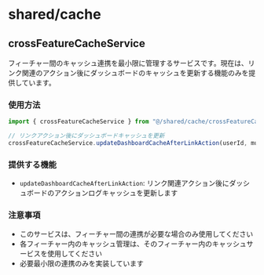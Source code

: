 # shared/cache

## crossFeatureCacheService

フィーチャー間のキャッシュ連携を最小限に管理するサービスです。現在は、リンク関連のアクション後にダッシュボードのキャッシュを更新する機能のみを提供しています。

### 使用方法

```typescript
import { crossFeatureCacheService } from "@/shared/cache/crossFeatureCacheService";

// リンクアクション後にダッシュボードキャッシュを更新
crossFeatureCacheService.updateDashboardCacheAfterLinkAction(userId, mutate);
```

### 提供する機能

- `updateDashboardCacheAfterLinkAction`: リンク関連アクション後にダッシュボードのアクションログキャッシュを更新します

### 注意事項

- このサービスは、フィーチャー間の連携が必要な場合のみ使用してください
- 各フィーチャー内のキャッシュ管理は、そのフィーチャー内のキャッシュサービスを使用してください
- 必要最小限の連携のみを実装しています
